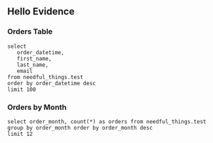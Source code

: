 ## Hello Evidence

### Orders Table

```my_query_summary_top100
select
   order_datetime,
   first_name,
   last_name,
   email
from needful_things.test
order by order_datetime desc
limit 100
```

<DataTable data={my_query_summary_top100}>
   <Column id=order_datetime title="Order Date"/>
   <Column id=first_name title="huzzzaaa" />
   <Column id=email />
</DataTable>

### Orders by Month

```orders_by_month
select order_month, count(*) as orders from needful_things.test
group by order_month order by order_month desc
limit 12
```
<BarChart
    data={orders_by_month}
    x=order_month
    y=orders
	xFmt="mmm yyyy"
	xAxisTitle="Month"
	yAxisTitle="Orders"
/>
